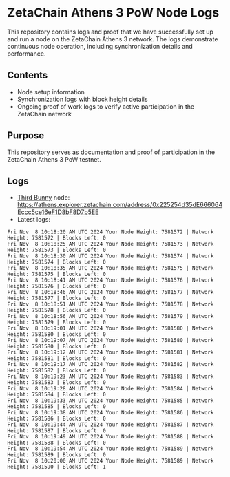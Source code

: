 # ZetaChain Athens 3 PoW Node Logs
This repository contains logs and proof that we have successfully set up and run a node on the ZetaChain Athens 3 network. The logs demonstrate continuous node operation, including synchronization details and performance.

## Contents
- Node setup information
- Synchronization logs with block height details
- Ongoing proof of work logs to verify active participation in the ZetaChain network

## Purpose
This repository serves as documentation and proof of participation in the ZetaChain Athens 3 PoW testnet.

## Logs

- [Third Bunny](https://thirdbunny.xyz/) node: https://athens.explorer.zetachain.com/address/0x225254d35dE666064Eccc5ce16eF1D8bF8D7b5EE
- Latest logs:
```
Fri Nov  8 10:18:20 AM UTC 2024 Your Node Height: 7581572 | Network Height: 7581572 | Blocks Left: 0
Fri Nov  8 10:18:25 AM UTC 2024 Your Node Height: 7581573 | Network Height: 7581573 | Blocks Left: 0
Fri Nov  8 10:18:30 AM UTC 2024 Your Node Height: 7581574 | Network Height: 7581574 | Blocks Left: 0
Fri Nov  8 10:18:35 AM UTC 2024 Your Node Height: 7581575 | Network Height: 7581575 | Blocks Left: 0
Fri Nov  8 10:18:41 AM UTC 2024 Your Node Height: 7581576 | Network Height: 7581576 | Blocks Left: 0
Fri Nov  8 10:18:46 AM UTC 2024 Your Node Height: 7581577 | Network Height: 7581577 | Blocks Left: 0
Fri Nov  8 10:18:51 AM UTC 2024 Your Node Height: 7581578 | Network Height: 7581578 | Blocks Left: 0
Fri Nov  8 10:18:56 AM UTC 2024 Your Node Height: 7581579 | Network Height: 7581579 | Blocks Left: 0
Fri Nov  8 10:19:01 AM UTC 2024 Your Node Height: 7581580 | Network Height: 7581580 | Blocks Left: 0
Fri Nov  8 10:19:07 AM UTC 2024 Your Node Height: 7581580 | Network Height: 7581580 | Blocks Left: 0
Fri Nov  8 10:19:12 AM UTC 2024 Your Node Height: 7581581 | Network Height: 7581581 | Blocks Left: 0
Fri Nov  8 10:19:17 AM UTC 2024 Your Node Height: 7581582 | Network Height: 7581582 | Blocks Left: 0
Fri Nov  8 10:19:23 AM UTC 2024 Your Node Height: 7581583 | Network Height: 7581583 | Blocks Left: 0
Fri Nov  8 10:19:28 AM UTC 2024 Your Node Height: 7581584 | Network Height: 7581584 | Blocks Left: 0
Fri Nov  8 10:19:33 AM UTC 2024 Your Node Height: 7581585 | Network Height: 7581585 | Blocks Left: 0
Fri Nov  8 10:19:38 AM UTC 2024 Your Node Height: 7581586 | Network Height: 7581586 | Blocks Left: 0
Fri Nov  8 10:19:44 AM UTC 2024 Your Node Height: 7581587 | Network Height: 7581587 | Blocks Left: 0
Fri Nov  8 10:19:49 AM UTC 2024 Your Node Height: 7581588 | Network Height: 7581588 | Blocks Left: 0
Fri Nov  8 10:19:54 AM UTC 2024 Your Node Height: 7581589 | Network Height: 7581589 | Blocks Left: 0
Fri Nov  8 10:20:00 AM UTC 2024 Your Node Height: 7581589 | Network Height: 7581590 | Blocks Left: 1
```
